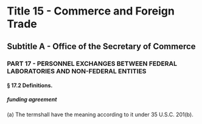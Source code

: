 
# Title 15 - Commerce and Foreign Trade
## Subtitle A - Office of the Secretary of Commerce
### PART 17 - PERSONNEL EXCHANGES BETWEEN FEDERAL LABORATORIES AND NON-FEDERAL ENTITIES
#### § 17.2 Definitions.
##### funding agreement

(a) The termshall have the meaning according to it under 35 U.S.C. 201(b).
